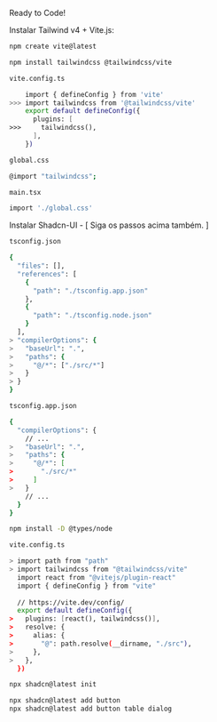 Ready to Code!

Instalar Tailwind v4 + Vite.js:
```bash
npm create vite@latest
```

```bash
npm install tailwindcss @tailwindcss/vite
```

```bash
vite.config.ts

    import { defineConfig } from 'vite'
>>> import tailwindcss from '@tailwindcss/vite'
    export default defineConfig({
      plugins: [
>>>     tailwindcss(),
      ],
    })
```

```bash
global.css

@import "tailwindcss";
```

```bash
main.tsx

import './global.css'
```

Instalar Shadcn-UI - [ Siga os passos acima também. ]

```bash
tsconfig.json

{
  "files": [],
  "references": [
    {
      "path": "./tsconfig.app.json"
    },
    {
      "path": "./tsconfig.node.json"
    }
  ],
> "compilerOptions": {
>   "baseUrl": ".",
>   "paths": {
>     "@/*": ["./src/*"]
>   }
> }
}
```

```bash
tsconfig.app.json

{
  "compilerOptions": {
    // ...
>   "baseUrl": ".",
>   "paths": {
>     "@/*": [
>       "./src/*"
>     ]
>   }
    // ...
  }
}
```

```bash
npm install -D @types/node
```

```bash
vite.config.ts

> import path from "path"
> import tailwindcss from "@tailwindcss/vite"
  import react from "@vitejs/plugin-react"
  import { defineConfig } from "vite"
  
  // https://vite.dev/config/
  export default defineConfig({
>   plugins: [react(), tailwindcss()],
>   resolve: {
>     alias: {
>       "@": path.resolve(__dirname, "./src"),
>     },
>   },
  })
```

```bash
npx shadcn@latest init
```

```bash
npx shadcn@latest add button
npx shadcn@latest add button table dialog 
```